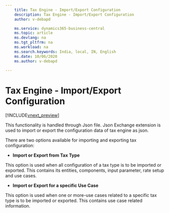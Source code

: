 ```yaml
---
    title: Tax Engine - Import/Export Configuration
    description: Tax Engine - Import/Export Configuration
    author: v-debapd

    ms.service: dynamics365-business-central
    ms.topic: article
    ms.devlang: na
    ms.tgt_pltfrm: na
    ms.workload: na
    ms.search.keywords: India, local, IN, English
    ms.date: 10/06/2020
    ms.author: v-debapd
   
---
```

# Tax Engine - Import/Export Configuration

[!INCLUDE[vnext_preview](../../includes/vnext_preview.md)]

This functionality is handled through Json file. Json Exchange extension is used to import or export the configuration data of tax engine as json.

There are two options available for importing and exporting tax configuration:

- **Import or Export from Tax Type**

This option is used when all configuration of a tax type is to be imported or exported. This contains its entities, components, input parameter, rate setup and use cases.

- **Import or Export for a specific Use Case**

This option is used when one or more-use cases related to a specific tax type is to be imported or exported. This contains use case related information.












































